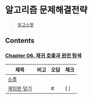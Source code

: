 # 알고리즘 문제해결전략

> [알고스팟](https://www.algospot.com)

## Contents

### [Chapter 06. 재귀 호출과 완전 탐색](./chapter06/README.md)

|제목|비고|오답|체크|
|---|---|---|---|
|[소풍](./chapter06/PICNIC.md)||||
|[게임판 덮기](./chapter06/BOARDCOVER.md)||\#|[ ]|
